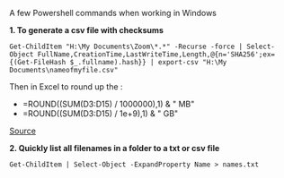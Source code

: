A few Powershell commands when working in Windows

**1. To generate a csv file with checksums**

```Get-ChildItem "H:\My Documents\Zoom\*.*" -Recurse -force | Select-Object FullName,CreationTime,LastWriteTime,Length,@{n='SHA256';ex={(Get-FileHash $_.fullname).hash}} | export-csv "H:\My Documents\nameofmyfile.csv"```

Then in Excel to round up the :

* =ROUND((SUM(D3:D15) / 1000000),1) & " MB"
* =ROUND((SUM(D3:D15) / 1e+9),1) & " GB"

[Source](https://stackoverflow.com/questions/46947946/output-file-properties-like-filename-etc-in-powershell-into-a-csv)

**2. Quickly list all filenames in a folder to a txt or csv file**

```Get-ChildItem | Select-Object -ExpandProperty Name > names.txt```